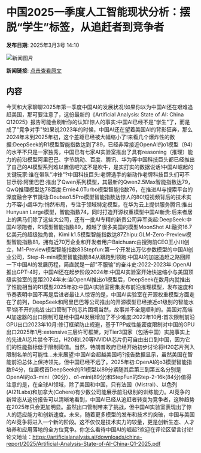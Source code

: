 # 中国2025一季度人工智能现状分析：摆脱“学生”标签，从追赶者到竞争者

**发布日期**: 2025年3月3号 14:10

![新闻图片](https://pic.chinaz.com/picmap/thumb/202304211629441553_2.jpg)

**新闻链接**: [点击查看原文](https://www.aibase.com/zh/news/15884)

## 内容

今天和大家聊聊2025年第一季度中国AI的发展状况!如果你以为中国AI还在艰难追赶美国，那可要注意了，这份最新的《Artificial Analysis: State of AI: China Q12025》报告可能会刷新你的认知!惊人的事实:中国AI已经不是"学生"了，而是成了"竞争对手"!如果说2023年的时候，中国AI还在望着美国AI的背影狂奔，那么2024年末到2025年初，这个差距已经被大幅缩小了!来看几个爆炸性的数据:DeepSeek的R1模型智能指数达到了89，已经非常接近OpenAI的o1模型（94）的水平不只是一家独秀，中国已有七家AI实验室推出了具有reasoning（推理）能力的前沿模型阿里巴巴、字节跳动、百度、腾讯、华为等中国科技巨头都已经推出了自己的AI模型系列难以置信吧?这不是吹牛，是实打实的数据说话!中国AI崛起的关键玩家:谁在带队"冲锋"?中国科技巨头:老牌选手的新动作老牌科技巨头们可不甘示弱:阿里巴巴:推出了Qwen系列模型，其最新的Qwen2.5Max智能指数达79，QwQ推理模型达78百度:Ernie4.0Turbo模型智能指数76，在推进AI与搜索平台的深度融合字节跳动:Doubao1.5Pro模型智能指数达惊人的80!短视频背后的技术实力不容小觑华为:悄然布局，专注于领域特定模型，在华为云上提供服务腾讯:推出Hunyuan Large模型，智能指数74，同时打造开源权重模型中国AI新贵:后来者居上的黑马们除了这些大公司，还有一批AI专精的新贵公司异军突起:DeepSeek:中国AI领跑者，R1模型智能指数89，超越了很多美国的模型MoonShot AI:融资16.7亿美元的超级独角兽，Kimi k1.5模型智能指数达87Zhipu:GLM-Zero-Preview模型智能指数81，拥有近70万企业和开发者用户Baichuan:由搜狗前CEO王小川创立，M1-Preview模型智能指数83Stepfun:第一个开发出万亿参数模型的中国AI创业公司，Step-R-mini模型智能指数84从跟跑到领跑:中国AI的加速追赶之路回顾一下中国AI的发展历程，简直就是一部"不服输"的奋斗史:2022-2023年:OpenAI推出GPT-4时，中国AI还在起步阶段2024年:中国AI实验室开始快速缩小与美国顶级实验室的差距2024年末:当OpenAI推出o1模型后，DeepSeek在数月内就推出了性能相当的R1模型2025年初:中国AI实验室密集发布前沿推理模型，发布速度和节奏表明中国不再是后进者最让人惊讶的是，中国AI实验室在开源权重模型方面走在了前列，DeepSeek和阿里巴巴等公司推出的开源模型已经接近o1级别的智能水平!绕不开的挑战:出口管制下的芯片困境当然，故事并不全是顺利的。美国对高端AI加速器的出口限制可是给中国AI发展增加了不少难度:2022年10月:首次限制前沿GPU出口2023年10月:修订框架防止规避，基于TPP或性能密度限制对中国的GPU出口2025年1月:extensive三层许可框架，对Tier3国家（包括中国）实施事实上的先进AI芯片禁令不过，H20和L20等NVIDIA芯片仍可自由出口到中国，因为它们的性能指标低于限制阈值。当然，特朗普政府已经开始初步讨论将H20芯片列入限制名单的可能性...未来展望:中国AI会超越美国吗?报告数据显示，虽然美国在智能前沿总体上保持领先，但中国已经不远了。2025年初:OpenAI的o3模型智能指数94分，位居榜首DeepSeek的R1模型以89分紧随其后第三到第五名分别是OpenAI的o3-mini（90分）、o1-mini(89分)和StepFun的Step-2-16k(84分)值得注意的是，在全球AI领域，除了美国和中国，只有法国（Mistral）、以色列(AI21Labs)和加拿大(Cohere)有少数公司能展示前沿级别的训练能力。AI竞争的新常态从这份报告可以清晰地看到，中国AI已经从追赶者转变为竞争者，这种趋势在2025年只会更加明显。虽然出口管制带来了挑战，但中国AI实验室表现出了惊人的适应能力和创新速度。未来，随着更多模型的发布和技术的突破，中国与美国的AI竞争将进入一个新的阶段。这不仅仅是技术实力的较量，更是创新生态、人才培养和应用落地的全方位竞争。你怎么看待中国AI的崛起?欢迎在评论区留言讨论!论文地址：https://artificialanalysis.ai/downloads/china-report/2025/Artificial-Analysis-State-of-AI-China-Q1-2025.pdf
